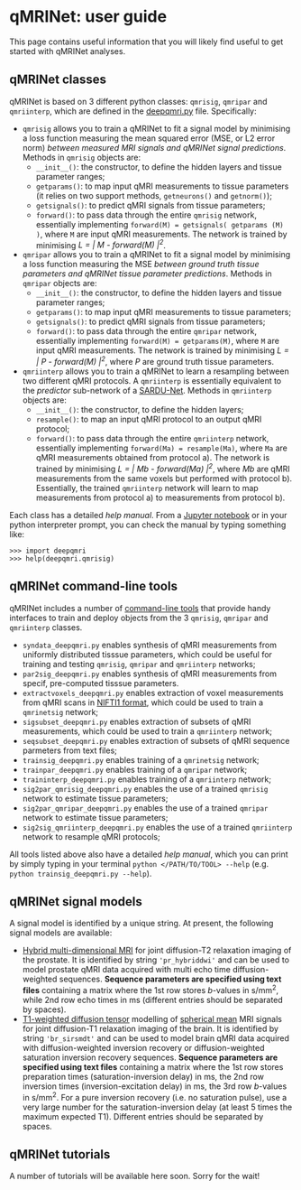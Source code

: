 # qMRINet: user guide
This page contains useful information that you will likely find useful to get started with qMRINet analyses. 


## qMRINet classes

qMRINet is based on 3 different python classes: `qmrisig`, `qmripar` and `qmriinterp`, which are defined in the [deepqmri.py](https://github.com/fragrussu/qMRINet/tree/master/tools/deepqmri.py) file. Specifically:


* `qmrisig` allows you to train a qMRINet to fit a signal model by minimising a loss function measuring the mean squared error (MSE, or L2 error norm) *between measured MRI signals and qMRINet signal predictions*. Methods in `qmrisig` objects are:
  * `__init__()`: the constructor, to define the hidden layers and tissue parameter ranges;
  * `getparams()`: to map input qMRI measurements to tissue parameters (it relies on two support methods, `getneurons()` and `getnorm()`); 
  * `getsignals()`: to predict qMRI signals from tissue parameters;
  * `forward()`: to pass data through the entire `qmrisig` network, essentially implementing `forward(M) = getsignals( getparams (M) )`, where `M` are input qMRI measurements. The network is trained by minimising *L = | M - forward(M) |<sup>2</sup>*.
* `qmripar` allows you to train a qMRINet to fit a signal model by minimising a loss function measuring the MSE *between ground truth tissue parameters and qMRINet tissue parameter predictions*. Methods in `qmripar` objects are:
  * `__init__()`: the constructor, to define the hidden layers and tissue parameter ranges;
  * `getparams()`: to map input qMRI measurements to tissue parameters; 
  * `getsignals()`: to predict qMRI signals from tissue parameters;
  * `forward()`: to pass data through the entire `qmripar` network, essentially implementing `forward(M) = getparams(M)`, where `M` are input qMRI measurements. The network is trained by minimising *L = | P - forward(M) |<sup>2</sup>*, where *P* are ground truth tissue parameters.
* `qmriinterp` allows you to train a qMRINet to learn a resampling between two different qMRI protocols. A `qmriinterp` is essentially equivalent to the *predictor* sub-network of a [SARDU-Net](https://github.com/fragrussu/sardunet). Methods in `qmriinterp` objects are:
  * `__init__()`: the constructor, to define the hidden layers;
  * `resample()`: to map an input qMRI protocol to an output qMRI protocol;
  * `forward()`: to pass data through the entire `qmriinterp` network, essentially implementing `forward(Ma) = resample(Ma)`, where `Ma` are qMRI measurements obtained from protocol a). The network is trained by minimising *L = | Mb - forward(Ma) |<sup>2</sup>*, where *Mb* are qMRI measurements from the same voxels but performed with protocol b). Essentially, the trained `qmriinterp` network will learn to map measurements from protocol a) to measurements from protocol b). 


Each class has a detailed *help manual*. From a [Jupyter notebook](https://jupyter.org) or in your python interpreter prompt, you can check the manual by typing something like:
```
>>> import deepqmri
>>> help(deepqmri.qmrisig)
```

## qMRINet command-line tools
qMRINet includes a number of [command-line tools](https://github.com/fragrussu/qMRINet/tree/master/tools) that provide handy interfaces to train and deploy objects from the 3 `qmrisig`, `qmripar` and `qmriinterp` classes.

* `syndata_deepqmri.py` enables synthesis of qMRI measurements from uniformly distributed tisssue parameters, which could be useful for training and testing `qmrisig`, `qmripar` and `qmriinterp` networks;
* `par2sig_deepqmri.py` enables synthesis of qMRI measurements from specif, pre-computed tisssue parameters.
* `extractvoxels_deepqmri.py` enables extraction of voxel measurements from qMRI scans in [NIFTI1 format](https://nifti.nimh.nih.gov/nifti-1), which could be used to train a `qmrinetsig` network;
* `sigsubset_deepqmri.py` enables extraction of subsets of qMRI measurements, which could be used to train a `qmriinterp` network;
* `seqsubset_deepqmri.py` enables extraction of subsets of qMRI sequence parmeters from text files;
* `trainsig_deepqmri.py` enables training of a `qmrinetsig` network;
* `trainpar_deepqmri.py` enables training of a `qmripar` network;
* `traininterp_deepqmri.py` enables training of a `qmriinterp` network;
* `sig2par_qmrisig_deepqmri.py` enables the use of a trained `qmrisig` network to estimate tissue parameters;
* `sig2par_qmripar_deepqmri.py` enables the use of a trained `qmripar` network to estimate tissue parameters;
* `sig2sig_qmriinterp_deepqmri.py` enables the use of a trained `qmriinterp` network to resample qMRI protocols;

All tools listed above also have a detailed *help manual*, which you can print by simply typing in your terminal `python </PATH/TO/TOOL> --help` (e.g. `python trainsig_deepqmri.py --help`). 

## qMRINet signal models

A signal model is identified by a unique string. At present, the following signal models are available:

* [Hybrid multi-dimensional MRI](http://doi.org/10.1148/radiol.2018171130) for joint diffusion-T2 relaxation imaging of the prostate. It is identified by string `'pr_hybriddwi'` and can be used to model prostate qMRI data acquired with multi echo time diffusion-weighted sequences. **Sequence parameters are specified using text files** containing a matrix where the 1st row stores *b*-values in s/mm<sup>2</sup>, while 2nd row echo times in ms (different entries should be separated by spaces).
* [T1-weighted diffusion tensor](http://doi.org/10.1016/j.neuroimage.2016.07.037) modelling of [spherical mean](http://doi.org/10.1002/mrm.25734) MRI signals for joint diffusion-T1 relaxation imaging of the brain. It is identified by string `'br_sirsmdt'` and can be used to model brain qMRI data acquired with diffusion-weighted inversion recovery or diffusion-weighted saturation inversion recovery sequences. **Sequence parameters are specified using text files** containing a matrix where the 1st row stores preparation times (saturation-inversion delay) in ms, the 2nd row inversion times (inversion-excitation delay) in ms, the 3rd row *b*-values in s/mm<sup>2</sup>. For a pure inversion recovery (i.e. no saturation pulse), use a very large number for the saturation-inversion delay (at least 5 times the maximum expected T1). Different entries should be separated by spaces.




## qMRINet tutorials
A number of tutorials will be available here soon. Sorry for the wait!



